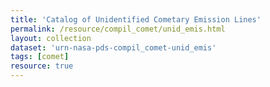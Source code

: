 ```yaml
---
title: 'Catalog of Unidentified Cometary Emission Lines'
permalink: /resource/compil_comet/unid_emis.html
layout: collection
dataset: 'urn-nasa-pds-compil_comet-unid_emis'
tags: [comet]
resource: true
---
```

